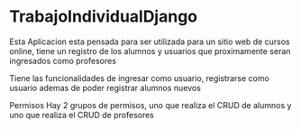 # TrabajoIndividualDjango

Esta Aplicacion esta pensada para ser utilizada para un sitio web de cursos online,
tiene un registro de los alumnos y usuarios que proximamente seran ingresados como profesores

Tiene las funcionalidades de ingresar como usuario, registrarse como usuario
ademas de poder registrar alumnos nuevos

Permisos
Hay 2 grupos de permisos, uno que realiza el CRUD de alumnos y uno que realiza el CRUD de profesores

